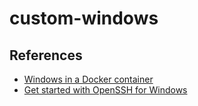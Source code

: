 # custom-windows


## References
- [Windows in a Docker container](https://github.com/dockur/windows)
- [Get started with OpenSSH for Windows](https://learn.microsoft.com/en-us/windows-server/administration/openssh/openssh_install_firstuse?tabs=gui)